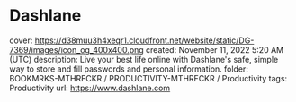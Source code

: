# Dashlane

cover: https://d38muu3h4xeqr1.cloudfront.net/website/static/DG-7369/images/icon_og_400x400.png
created: November 11, 2022 5:20 AM (UTC)
description: Live your best life online with Dashlane's safe, simple way to store and fill passwords and personal information.
folder: BOOKMRKS-MTHRFCKR / PRODUCTIVITY-MTHRFCKR / Productivity
tags: Productivity
url: https://www.dashlane.com